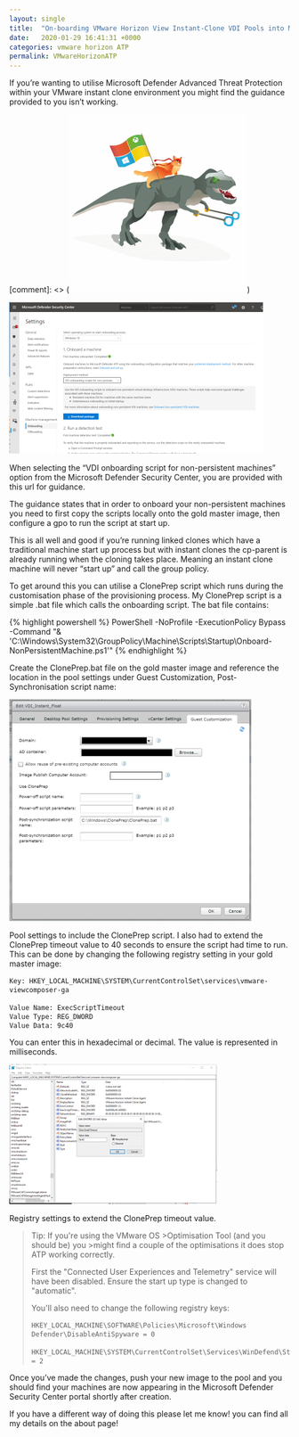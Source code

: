 ```yaml
---
layout: single
title:  "On-boarding VMware Horizon View Instant-Clone VDI Pools into Microsoft Defender Advanced Threat Protection."
date:   2020-01-29 16:41:31 +0000
categories: vmware horizon ATP
permalink: VMwareHorizonATP
---
```

If you’re wanting to utilise Microsoft Defender Advanced Threat Protection within your VMware instant clone environment you might find the guidance provided to you isn’t working.

[comment]: <> (![image-title-here](/assets/images/horizonatp/atpcat.gif))

![workflow](/assets/images/horizonatp/1.png)

When selecting the “VDI onboarding script for non-persistent machines” option from the Microsoft Defender Security Center, you are provided with this url for guidance.

The guidance states that in order to onboard your non-persistent machines you need to first copy the scripts locally onto the gold master image, then configure a gpo to run the script at start up.

This is all well and good if you’re running linked clones which have a traditional machine start up process but with instant clones the cp-parent is already running when the cloning takes place. Meaning an instant clone machine will never “start up” and call the group policy.

To get around this you can utilise a ClonePrep script which runs during the customisation phase of the provisioning process. My ClonePrep script is a simple .bat file which calls the onboarding script. The bat file contains:

{% highlight powershell %}
PowerShell -NoProfile -ExecutionPolicy Bypass -Command "& 'C:\Windows\System32\GroupPolicy\Machine\Scripts\Startup\Onboard-NonPersistentMachine.ps1'"
{% endhighlight %}

Create the ClonePrep.bat file on the gold master image and reference the location in the pool settings under Guest Customization, Post-Synchronisation script name:

![workflow](/assets/images/horizonatp/2.png)

Pool settings to include the ClonePrep script.
I also had to extend the ClonePrep timeout value to 40 seconds to ensure the script had time to run. This can be done by changing the following registry setting in your gold master image:

```
Key: HKEY_LOCAL_MACHINE\SYSTEM\CurrentControlSet\services\vmware-viewcomposer-ga

Value Name: ExecScriptTimeout
Value Type: REG_DWORD
Value Data: 9c40
```
You can enter this in hexadecimal or decimal. The value is represented in milliseconds.

![workflow](/assets/images/horizonatp/3.png)

Registry settings to extend the ClonePrep timeout value.
>Tip: If you're using the VMware OS >Optimisation Tool (and you should be) you >might find a couple of the optimisations it does stop ATP working correctly.
>
>First the "Connected User Experiences and Telemetry" service will have been disabled.  Ensure the start up type is changed to "automatic".
>
>You'll also need to change the following registry keys:
>```
>HKEY_LOCAL_MACHINE\SOFTWARE\Policies\Microsoft\Windows Defender\DisableAntiSpyware = 0
>
>HKEY_LOCAL_MACHINE\SYSTEM\CurrentControlSet\Services\WinDefend\Start = 2
>```

Once you’ve made the changes, push your new image to the pool and you should find your machines are now appearing in the Microsoft Defender Security Center portal shortly after creation.

If you have a different way of doing this please let me know! you can find all my details on the about page!